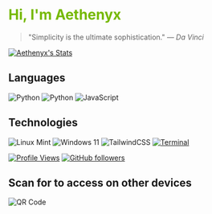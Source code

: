 # <span style="color: #76B900;">Hi, I'm Aethenyx</span>
<!-- Refresh daily via GitHub Actions -->
> "Simplicity is the ultimate sophistication." — *Da Vinci*

[![Aethenyx's Stats](https://github-readme-stats.vercel.app/api?username=Aethenyx&show_icons=true&theme=radical)](https://github.com/Aethenyx)

## Languages
![Python](https://img.shields.io/badge/Python-000000?style=for-the-badge&logo=python&logoColor=FFD43B)
![Python](https://img.shields.io/badge/-Python-3776AB?logo=python&logoColor=white&style=FFD43B)
![JavaScript](https://img.shields.io/badge/JavaScript-F7DF1E?style=for-the-badge&logo=javascript&logoColor=black)

## Technologies
![Linux Mint](https://img.shields.io/badge/Linux_Mint-87CF3E?style=for-the-badge&logo=linux-mint&logoColor=black)
![Windows 11](https://img.shields.io/badge/Windows_11-0078D6?style=for-the-badge&logo=windows-11&logoColor=white)
![TailwindCSS](https://img.shields.io/badge/TailwindCSS-38B2AC?style=for-the-badge&logo=tailwind-css&logoColor=white)
[![Terminal](https://img.shields.io/badge/TERMINAL-%234EAA25?style=for-the-badge&logo=gnu-bash&logoColor=white)](https://github.com/Aethenyx)

[![Profile Views](https://komarev.com/ghpvc/?username=Aethenyx&color=blue)](https://github.com/Aethenyx)
[![GitHub followers](https://img.shields.io/github/followers/Aethenyx?label=Follow&style=social)](https://github.com/Aethenyx)

## Scan for to access on other devices
![QR Code](https://api.qrserver.com/v1/create-qr-code/?size=150x150&data=https://github.com/Aethenyx)
